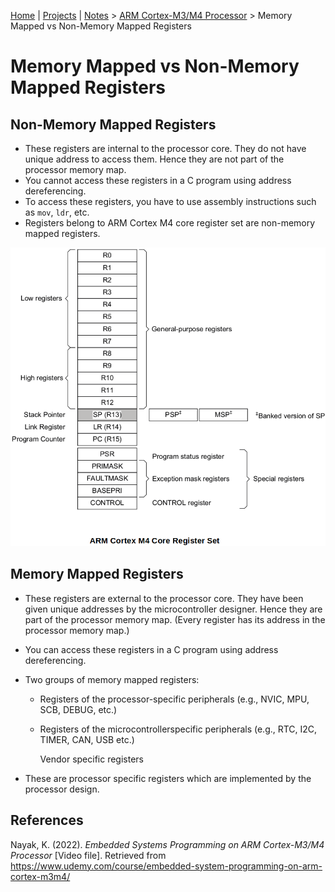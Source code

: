[Home](../../) | [Projects](../../projects) | [Notes](../) > <a href="./">ARM Cortex-M3/M4 Processor</a> > Memory Mapped vs Non-Memory Mapped Registers

# Memory Mapped vs Non-Memory Mapped Registers



## Non-Memory Mapped Registers

* These registers are internal to the processor core. They do not have unique address to access them. Hence they are not part of the processor memory map. 
* You cannot access these registers in a C program using address dereferencing.
* To access these registers, you have to use assembly instructions such as `mov`, `ldr`, etc.
* Registers belong to ARM Cortex M4 core register set are non-memory mapped registers.



<img src="./img/arm-cortex-m4-core-register-set.png" alt="arm-cortex-m4-core-register-set" width="650">





## Memory Mapped Registers

* These registers are external to the  processor core. They have been given unique addresses by the microcontroller designer. Hence they are part of the processor memory map. (Every register has its address in the processor memory map.)

* You can access these registers in a C program using address dereferencing.

* Two groups of memory mapped registers:

  - Registers of the processor-specific peripherals (e.g., NVIC, MPU, SCB, DEBUG, etc.)

  - Registers of the microcontrollerspecific peripherals (e.g., RTC, I2C, TIMER, CAN, USB etc.)

    Vendor specific registers

* These are processor specific registers which are implemented by the processor design.





## References

Nayak, K. (2022). *Embedded Systems Programming on ARM Cortex-M3/M4 Processor* [Video file]. Retrieved from  https://www.udemy.com/course/embedded-system-programming-on-arm-cortex-m3m4/
